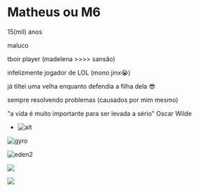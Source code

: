 # Matheus ou M6
15(mil) anos

maluco

tboir player (madelena >>>> sansão)

infelizmente jogador de LOL (mono jinx😭)

já tiltei uma velha enquanto defendia a filha dela 😎 

sempre resolvendo problemas (causados por mim mesmo)

"a vida é muito importante para ser levada a sério" Oscar Wilde

- ![alt](https://i.redd.it/odip95xx8hv71.jpg)

  
![gyro](https://github.com/Matheus15CAP/Matheus15CAP/assets/133786715/c8cf0dec-7c11-4229-a693-def0fbe57454)


![eden2](https://github.com/Matheus15CAP/Matheus15CAP/assets/133786715/4050b607-2656-4f9d-9bf3-7dcb2bfe4d73)

<a href="https://reddit.com/u/Efficient-Bicycle-14/s/ImxwDUOzN5" target="_blank"> <img src="https://img.shields.io/badge/Reddit-FF4500?style=for-the-badge&logo=reddit&logoColor=white" target="_blank">

<a href="https://instagram.com/apenas_m6?igshid=OGQ5ZDc2ODk2ZA==" target="_blank"> <img src="https://img.shields.io/badge/Instagram-E4405F?style=for-the-badge&logo=instagram&logoColor=white" target="_blank">

